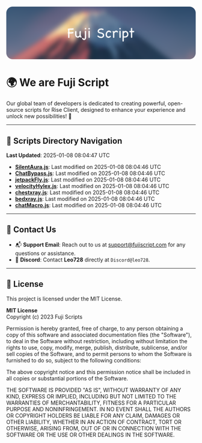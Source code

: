 ![Banner](.github/b.webp)

# 🌍 **We are Fuji Script**

Our global team of developers is dedicated to creating powerful, open-source scripts for Rise Client, designed to enhance your experience and unlock new possibilities! 🌟

---
<!-- SCRIPTS_NAVIGATION_START -->
## 📂 **Scripts Directory Navigation**

**Last Updated**: 2025-01-08 08:04:47 UTC

- **[SilentAura.js](scripts/SilentAura.js)**: Last modified on 2025-01-08 08:04:46 UTC
- **[ChatBypass.js](scripts/ChatBypass.js)**: Last modified on 2025-01-08 08:04:46 UTC
- **[jetpackFly.js](scripts/jetpackFly.js)**: Last modified on 2025-01-08 08:04:46 UTC
- **[velocityHylex.js](scripts/velocityHylex.js)**: Last modified on 2025-01-08 08:04:46 UTC
- **[chestxray.js](scripts/chestxray.js)**: Last modified on 2025-01-08 08:04:46 UTC
- **[bedxray.js](scripts/bedxray.js)**: Last modified on 2025-01-08 08:04:46 UTC
- **[chatMacro.js](scripts/chatMacro.js)**: Last modified on 2025-01-08 08:04:46 UTC

<!-- SCRIPTS_NAVIGATION_END -->

---

## 💬 **Contact Us**  
- 📬 **Support Email**: Reach out to us at [support@fujiscript.com](mailto:support@fujiscript.com) for any questions or assistance.  
- 💬 **Discord**: Contact **Leo728** directly at `Discord@leo728`.

---

## 📜 **License**

This project is licensed under the MIT License.  

**MIT License**  
Copyright (c) 2023 Fuji Scripts  

Permission is hereby granted, free of charge, to any person obtaining a copy of this software and associated documentation files (the "Software"), to deal in the Software without restriction, including without limitation the rights to use, copy, modify, merge, publish, distribute, sublicense, and/or sell copies of the Software, and to permit persons to whom the Software is furnished to do so, subject to the following conditions:  

The above copyright notice and this permission notice shall be included in all copies or substantial portions of the Software.  

THE SOFTWARE IS PROVIDED "AS IS", WITHOUT WARRANTY OF ANY KIND, EXPRESS OR IMPLIED, INCLUDING BUT NOT LIMITED TO THE WARRANTIES OF MERCHANTABILITY, FITNESS FOR A PARTICULAR PURPOSE AND NONINFRINGEMENT. IN NO EVENT SHALL THE AUTHORS OR COPYRIGHT HOLDERS BE LIABLE FOR ANY CLAIM, DAMAGES OR OTHER LIABILITY, WHETHER IN AN ACTION OF CONTRACT, TORT OR OTHERWISE, ARISING FROM, OUT OF OR IN CONNECTION WITH THE SOFTWARE OR THE USE OR OTHER DEALINGS IN THE SOFTWARE.  
